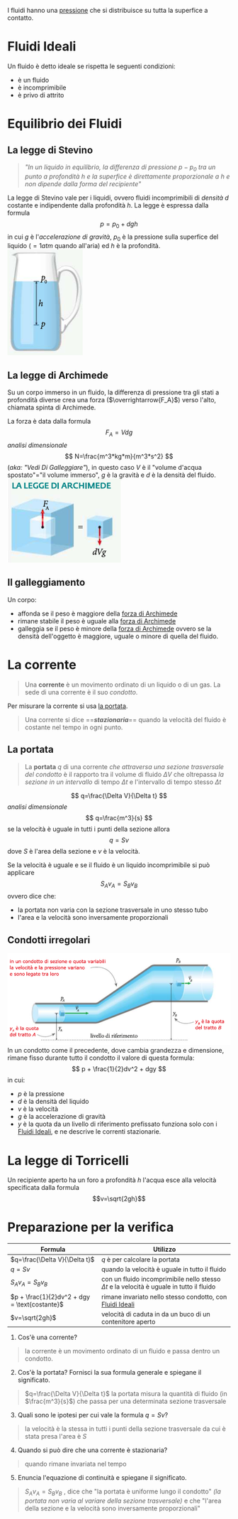I fluidi hanno una [pressione](../Pressione.md) che si distribuisce su tutta la superfice a contatto.
# Fluidi Ideali
Un fluido è detto ideale se rispetta le seguenti condizioni:
- è un fluido
- è incomprimibile
- è privo di attrito
# Equilibrio dei Fluidi
## La legge di Stevino
> *"In un liquido in equilibrio, la differenza di pressione $p-p_0$ tra un punto a profondità $h$ e la superfice è direttamente proporzionale a $h$ e non dipende dalla forma del recipiente"*

La legge di Stevino vale per i liquidi, ovvero fluidi incomprimibili di *densità* $d$ costante e indipendente dalla profondità $h$.
La legge è espressa dalla formula
$$p=p_0+dgh$$
in cui $g$ è l'*accelerazione di gravità*, $p_0$ è la pressione sulla superfice del liquido ($= 1 atm$ quando all'aria) ed $h$ è la profondità.
![legge di stevino](legge%20di%20stevino.png)
## La legge di Archimede
Su un corpo immerso in un fluido, la differenza di pressione tra gli stati a profondità diverse crea una forza ($\overrightarrow{F_A}$) verso l'alto, chiamata spinta di Archimede.

La forza è data dalla formula
$$
F_A=Vdg
$$
*analisi dimensionale*
$$
N=\frac{m^3*kg*m}{m^3*s^2}
$$
(*aka: "Vedi Di Galleggiare"*), in questo caso $V$ è il "volume d'acqua spostato"="il volume immerso", $g$ è la gravità e $d$ è la densità del fluido.
![legge di archimede](legge%20di%20archimede.png)
## Il galleggiamento
Un corpo:
- affonda se il peso è maggiore della [forza di Archimede](#La%20legge%20di%20Archimede)
- rimane stabile il peso è uguale alla [forza di Archimede](#La%20legge%20di%20Archimede)
- galleggia se il peso è minore della [forza di Archimede](#La%20legge%20di%20Archimede)
ovvero se la densità dell'oggetto è maggiore, uguale o minore di quella del fluido.
# La corrente
> Una **corrente** è un movimento ordinato di un liquido o di un gas. La sede di una corrente è il suo *condotto*.

Per misurare la corrente si usa [la portata](#La%20portata).
> Una corrente si dice ==***stazionaria***== quando la velocità del fluido è costante nel tempo in ogni punto.
## La portata
> La **portata** $q$ di una corrente *che attraversa una sezione trasversale del condotto* è il rapporto tra il volume di fluido $\Delta V$ che oltrepassa *la sezione in un intervallo* di tempo $\Delta t$ e l'intervallo di tempo stesso $\Delta t$

$$
q=\frac{\Delta V}{\Delta t}
$$
*analisi dimensionale*
$$
q=\frac{m^3}{s}
$$
se la velocità è uguale in tutti i punti della sezione allora
$$
q=Sv
$$
dove $S$ è l'area della sezione e $v$ è la velocità.

Se la velocità è uguale e se il fluido è un liquido incomprimibile si può applicare
$$S_A v_A = S_B v_B$$
ovvero dice che:
- la portata non varia con la sezione trasversale in uno stesso tubo
- l'area e la velocità sono inversamente proporzionali
## Condotti irregolari
![equazione di bernoulli](equazione%20di%20bernoulli.png)
In un condotto come il precedente, dove cambia grandezza e dimensione, rimane fisso durante tutto il condotto il valore di questa formula:
$$
p + \frac{1}{2}dv^2 + dgy 
$$
in cui:
- $p$ è la pressione
- $d$ è la densità del liquido
- $v$ è la velocità
- $g$ è la accelerazione di gravità
- $y$ è la quota da un livello di riferimento prefissato
funziona solo con i [Fluidi Ideali](#Fluidi%20Ideali), e ne descrive le correnti stazionarie.
# La legge di Torricelli
Un recipiente aperto ha un foro a profondità $h$ l'acqua esce alla velocità specificata dalla formula $$v=\sqrt{2gh}$$
# Preparazione per la verifica

| Formula                                       | Utilizzo                                                                                       |
| --------------------------------------------- | ---------------------------------------------------------------------------------------------- |
| $q=\frac{\Delta V}{\Delta t}$                 | $q$ è per calcolare la portata                                                                 |
| $q=Sv$                                        | quando la velocità è uguale in tutto il fluido                                                 |
| $S_A v_A = S_B v_B$                           | con un fluido incomprimibile nello stesso $\Delta t$ e la velocità è uguale in tutto il fluido |
| $p + \frac{1}{2}dv^2 + dgy = \text{costante}$ | rimane invariato nello stesso condotto, con [Fluidi Ideali](#Fluidi%20Ideali)                  |
| $v=\sqrt{2gh}$                                | velocità di caduta in da un buco di un contenitore aperto                                      |

1. Cos'è una corrente?
> la corrente è un movimento ordinato di un fluido e passa dentro un condotto. 
2. Cos'è la portata? Fornisci la sua formula generale e spiegane il significato.
> $q=\frac{\Delta V}{\Delta t}$ la portata misura la quantità di fluido (in $\frac{m^3}{s}$) che passa per una determinata sezione trasversale
3. Quali sono le ipotesi per cui vale la formula $q=Sv$?
> la velocità è la stessa in tutti i punti della sezione trasversale da cui è stata presa l'area è $S$
4. Quando si può dire che una corrente è stazionaria?
> quando rimane invariata nel tempo
5. Enuncia l'equazione di continuità e spiegane il significato.
> $S_A v_A = S_B v_B$ , dice che "la portata è uniforme lungo il condotto" *(la portata non varia al variare della sezione trasversale)* e che "l'area della sezione e la velocità sono inversamente proporzionali"
